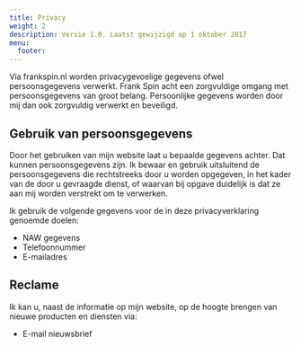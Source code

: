 ```yaml
---
title: Privacy
weight: 2
description: Versie 1.0. Laatst gewijzigd op 1 oktober 2017
menu:
  footer:
---
```


<p class="m3-b">Via frankspin.nl worden privacygevoelige gegevens ofwel persoonsgegevens verwerkt. Frank Spin acht een zorgvuldige omgang met persoonsgegevens van groot belang. Persoonlijke gegevens worden door mij dan ook zorgvuldig verwerkt en beveiligd.</p>

<h2 class="f2 m3-b">Gebruik van persoonsgegevens</h2>

<p class="m3-b">Door het gebruiken van mijn website laat u bepaalde gegevens achter. Dat kunnen persoonsgegevens zijn. Ik bewaar en gebruik uitsluitend de persoonsgegevens die rechtstreeks door u worden opgegeven, in het kader van de door u gevraagde dienst, of waarvan bij opgave duidelijk is dat ze aan mij worden verstrekt om te verwerken.</p>

<p>Ik gebruik de volgende gegevens voor de in deze privacyverklaring genoemde doelen:</p>

<ul class="m3-b list-v">
  <li>NAW gegevens</li>
  <li>Telefoonnummer</li>
  <li>E-mailadres</li>
</ul>

<h2 class="f2 m3-b">Reclame</h2>

<p class="m3-b">Ik kan u, naast de informatie op mijn website, op de hoogte brengen van nieuwe producten en diensten via: </p>
<ul class="m3-b list-v">
  <li>E-mail nieuwsbrief</li>
</ul>